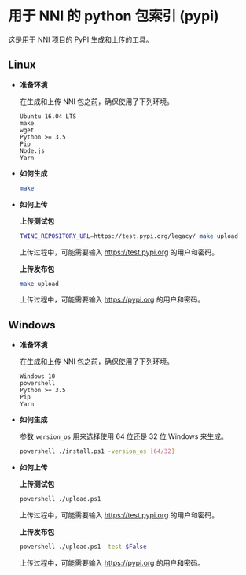 # 用于 NNI 的 python 包索引 (pypi)

这是用于 NNI 项目的 PyPI 生成和上传的工具。

## **Linux**

* __准备环境__

  在生成和上传 NNI 包之前，确保使用了下列环境。
  ```
  Ubuntu 16.04 LTS
  make
  wget
  Python >= 3.5
  Pip
  Node.js
  Yarn
  ```

* __如何生成__

  ```bash
  make
  ```

* __如何上传__

  **上传测试包**
  ```bash
  TWINE_REPOSITORY_URL=https://test.pypi.org/legacy/ make upload
  ```
  上传过程中，可能需要输入 https://test.pypi.org 的用户和密码。

  **上传发布包**
  ```bash
  make upload
  ```
  上传过程中，可能需要输入 https://pypi.org 的用户和密码。

## **Windows**

* __准备环境__

  在生成和上传 NNI 包之前，确保使用了下列环境。
  ```
  Windows 10
  powershell
  Python >= 3.5
  Pip
  Yarn
  ```

* __如何生成__

  参数 `version_os` 用来选择使用 64 位还是 32 位 Windows 来生成。
  ```bash
  powershell ./install.ps1 -version_os [64/32]
  ```

* __如何上传__

  **上传测试包**
  ```bash
  powershell ./upload.ps1
  ```
  上传过程中，可能需要输入 https://test.pypi.org 的用户和密码。

  **上传发布包**
  ```bash
  powershell ./upload.ps1 -test $False
  ```
  上传过程中，可能需要输入 https://pypi.org 的用户和密码。
